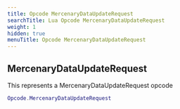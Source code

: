 ```yaml
---
title: Opcode MercenaryDataUpdateRequest
searchTitle: Lua Opcode MercenaryDataUpdateRequest
weight: 1
hidden: true
menuTitle: Opcode MercenaryDataUpdateRequest
---
```

## MercenaryDataUpdateRequest

This represents a MercenaryDataUpdateRequest opcode
```lua
Opcode.MercenaryDataUpdateRequest
```